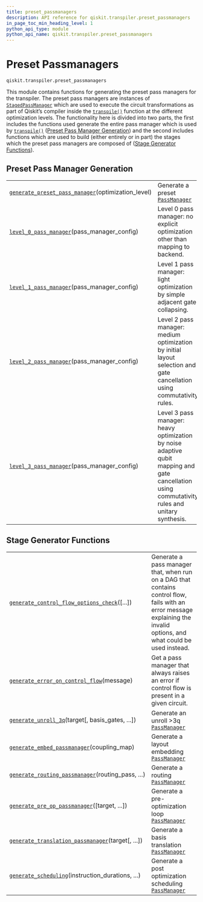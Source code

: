 ```yaml
---
title: preset_passmanagers
description: API reference for qiskit.transpiler.preset_passmanagers
in_page_toc_min_heading_level: 1
python_api_type: module
python_api_name: qiskit.transpiler.preset_passmanagers
---
```


<span id="module-qiskit.transpiler.preset_passmanagers" />

<span id="qiskit-transpiler-preset-passmanagers" />

<span id="preset-passmanagers-qiskit-transpiler-preset-passmanagers" />

# Preset Passmanagers

<span id="module-qiskit.transpiler.preset_passmanagers" />

`qiskit.transpiler.preset_passmanagers`

This module contains functions for generating the preset pass managers for the transpiler. The preset pass managers are instances of [`StagedPassManager`](qiskit.transpiler.StagedPassManager "qiskit.transpiler.StagedPassManager") which are used to execute the circuit transformations as part of Qiskit’s compiler inside the [`transpile()`](qiskit.compiler.transpile "qiskit.compiler.transpile") function at the different optimization levels. The functionality here is divided into two parts, the first includes the functions used generate the entire pass manager which is used by [`transpile()`](qiskit.compiler.transpile "qiskit.compiler.transpile") ([Preset Pass Manager Generation](#preset-pass-manager-generators)) and the second includes functions which are used to build (either entirely or in part) the stages which the preset pass managers are composed of ([Stage Generator Functions](#stage-generators)).

<span id="preset-pass-manager-generators" />

## Preset Pass Manager Generation

|                                                                                                                                                                                                |                                                                                                                                                 |
| ---------------------------------------------------------------------------------------------------------------------------------------------------------------------------------------------- | ----------------------------------------------------------------------------------------------------------------------------------------------- |
| [`generate_preset_pass_manager`](qiskit.transpiler.preset_passmanagers.generate_preset_pass_manager "qiskit.transpiler.preset_passmanagers.generate_preset_pass_manager")(optimization\_level) | Generate a preset [`PassManager`](qiskit.transpiler.PassManager "qiskit.transpiler.PassManager")                                                |
| [`level_0_pass_manager`](qiskit.transpiler.preset_passmanagers.level_0_pass_manager "qiskit.transpiler.preset_passmanagers.level_0_pass_manager")(pass\_manager\_config)                       | Level 0 pass manager: no explicit optimization other than mapping to backend.                                                                   |
| [`level_1_pass_manager`](qiskit.transpiler.preset_passmanagers.level_1_pass_manager "qiskit.transpiler.preset_passmanagers.level_1_pass_manager")(pass\_manager\_config)                       | Level 1 pass manager: light optimization by simple adjacent gate collapsing.                                                                    |
| [`level_2_pass_manager`](qiskit.transpiler.preset_passmanagers.level_2_pass_manager "qiskit.transpiler.preset_passmanagers.level_2_pass_manager")(pass\_manager\_config)                       | Level 2 pass manager: medium optimization by initial layout selection and gate cancellation using commutativity rules.                          |
| [`level_3_pass_manager`](qiskit.transpiler.preset_passmanagers.level_3_pass_manager "qiskit.transpiler.preset_passmanagers.level_3_pass_manager")(pass\_manager\_config)                       | Level 3 pass manager: heavy optimization by noise adaptive qubit mapping and gate cancellation using commutativity rules and unitary synthesis. |

<span id="stage-generators" />

## Stage Generator Functions

|                                                                                                                                                                                                                      |                                                                                                                                                                         |
| -------------------------------------------------------------------------------------------------------------------------------------------------------------------------------------------------------------------- | ----------------------------------------------------------------------------------------------------------------------------------------------------------------------- |
| [`generate_control_flow_options_check`](qiskit.transpiler.preset_passmanagers.common.generate_control_flow_options_check "qiskit.transpiler.preset_passmanagers.common.generate_control_flow_options_check")(\[...]) | Generate a pass manager that, when run on a DAG that contains control flow, fails with an error message explaining the invalid options, and what could be used instead. |
| [`generate_error_on_control_flow`](qiskit.transpiler.preset_passmanagers.common.generate_error_on_control_flow "qiskit.transpiler.preset_passmanagers.common.generate_error_on_control_flow")(message)               | Get a pass manager that always raises an error if control flow is present in a given circuit.                                                                           |
| [`generate_unroll_3q`](qiskit.transpiler.preset_passmanagers.common.generate_unroll_3q "qiskit.transpiler.preset_passmanagers.common.generate_unroll_3q")(target\[, basis\_gates, ...])                              | Generate an unroll >3q [`PassManager`](qiskit.transpiler.PassManager "qiskit.transpiler.PassManager")                                                                   |
| [`generate_embed_passmanager`](qiskit.transpiler.preset_passmanagers.common.generate_embed_passmanager "qiskit.transpiler.preset_passmanagers.common.generate_embed_passmanager")(coupling\_map)                     | Generate a layout embedding [`PassManager`](qiskit.transpiler.PassManager "qiskit.transpiler.PassManager")                                                              |
| [`generate_routing_passmanager`](qiskit.transpiler.preset_passmanagers.common.generate_routing_passmanager "qiskit.transpiler.preset_passmanagers.common.generate_routing_passmanager")(routing\_pass, ...)          | Generate a routing [`PassManager`](qiskit.transpiler.PassManager "qiskit.transpiler.PassManager")                                                                       |
| [`generate_pre_op_passmanager`](qiskit.transpiler.preset_passmanagers.common.generate_pre_op_passmanager "qiskit.transpiler.preset_passmanagers.common.generate_pre_op_passmanager")(\[target, ...])                 | Generate a pre-optimization loop [`PassManager`](qiskit.transpiler.PassManager "qiskit.transpiler.PassManager")                                                         |
| [`generate_translation_passmanager`](qiskit.transpiler.preset_passmanagers.common.generate_translation_passmanager "qiskit.transpiler.preset_passmanagers.common.generate_translation_passmanager")(target\[, ...])  | Generate a basis translation [`PassManager`](qiskit.transpiler.PassManager "qiskit.transpiler.PassManager")                                                             |
| [`generate_scheduling`](qiskit.transpiler.preset_passmanagers.common.generate_scheduling "qiskit.transpiler.preset_passmanagers.common.generate_scheduling")(instruction\_durations, ...)                            | Generate a post optimization scheduling [`PassManager`](qiskit.transpiler.PassManager "qiskit.transpiler.PassManager")                                                  |

